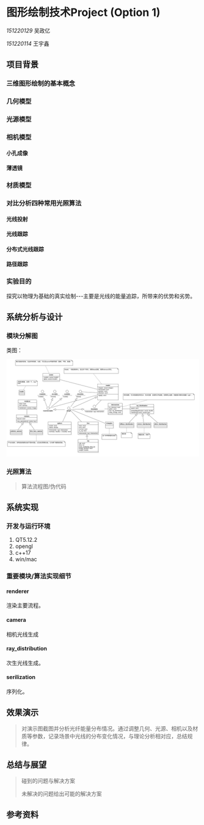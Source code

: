 # 图形绘制技术Project (Option 1)

*151220129* 吴政亿

*151220114* 王宇鑫



## 项目背景

### 三维图形绘制的基本概念



### 几何模型



### 光源模型



### 相机模型

#### 小孔成像

#### 薄透镜

### 材质模型



### 对比分析四种常用光照算法

#### 光线投射

#### 光线跟踪

#### 分布式光线跟踪

#### 路径跟踪

### 实验目的

探究以物理为基础的真实绘制---主要是光线的能量追踪，所带来的优势和劣势。

## 系统分析与设计

### 模块分解图

类图：

![img](class_diagram.jpg)

### 光照算法

> 算法流程图/伪代码



## 系统实现

### 开发与运行环境

1. QT5.12.2
1. opengl
1. c++17
1. win/mac

### 重要模块/算法实现细节

#### renderer

渲染主要流程。

#### camera

相机光线生成

#### ray_distribution

次生光线生成。

#### serilization

序列化。

## 效果演示

> 对演示图截图并分析光纤能量分布情况。通过调整几何、光源、相机以及材质等参数，记录场景中光线的分布变化情况，与理论分析相对应，总结规律。



## 总结与展望

> 碰到的问题与解决方案
>
> 未解决的问题给出可能的解决方案



## 参考资料

